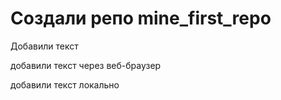 ﻿# Создали репо mine_first_repo


Добавили текст

добавили текст через веб-браузер

добавили текст локально